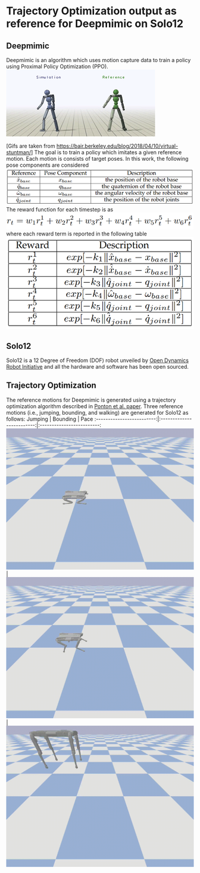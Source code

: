 # Trajectory Optimization output as reference for Deepmimic on Solo12
## Deepmimic
Deepmimic is an algorithm which uses motion capture data to train a policy using Proximal Policy Optimization (PPO).
![Cartwheel](/Figs/humanoid_cartwheel.gif)

[Gifs are taken from https://bair.berkeley.edu/blog/2018/04/10/virtual-stuntman/]
The goal is to train a policy which imitates a given reference motion. Each motion is consists of target poses. In this work, the following pose components are considered
![formula](/Figs/1.png)
The reward function for each timestep is as
![formula](/Figs/2.png)
where each reward term is reported in the following table
![formula](/Figs/3.png)

## Solo12
Solo12 is a 12 Degree of Freedom (DOF) robot unveiled by [Open Dynamics Robot Initiative](https://github.com/open-dynamic-robot-initiative) and all the hardware and software has been open sourced.

## Trajectory Optimization
The reference motions for Deepmimic is generated using a trajectory optimization algorithm described in [Ponton et al. paper](https://ieeexplore.ieee.org/stamp/stamp.jsp?arnumber=9350175). Three reference motions (i.e., jumping, bounding, and walking) are generated for Solo12 as follows:
Jumping            |  Bounding             |  Pace
:-------------------------:|:-------------------------:|:-------------------------:
![jumping](/Figs/solo12_jump_two_jumps_trajectory.gif)  |  ![bounding](/Figs/solo12_bounding_1_trajectory.gif)  |  ![pacing](/Figs/solo12_pace_trajectory.gif)



